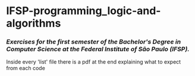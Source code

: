 # IFSP-programming_logic-and-algorithms

### _Exercises for the first semester of the Bachelor's Degree in Computer Science at the Federal Institute of São Paulo (IFSP)._

Inside every 'list' file there is a pdf at the end explaining what to expect from each code

